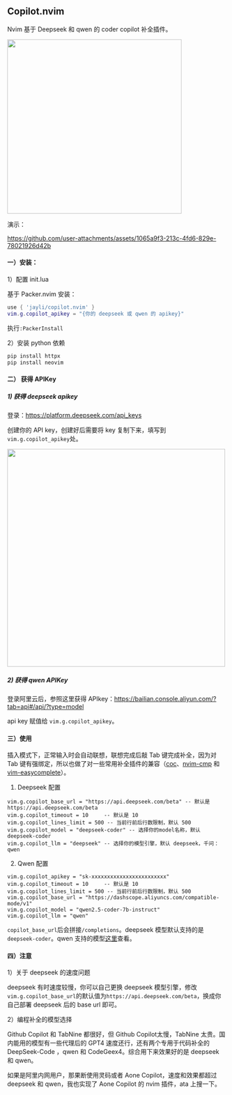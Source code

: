 ## Copilot.nvim

Nvim 基于 Deepseek 和 qwen 的 coder copilot 补全插件。

<img src="https://github.com/user-attachments/assets/37a4ab70-beff-4229-bee8-9aacd26d207f" width=400 />

演示：

https://github.com/user-attachments/assets/1065a9f3-213c-4fd6-829e-78021926d42b

#### 一）安装：

1）配置 init.lua

基于 Packer.nvim 安装：

```lua
use { 'jayli/copilot.nvim' }
vim.g.copilot_apikey = "{你的 deepseek 或 qwen 的 apikey}"
```

执行`:PackerInstall`

2）安装 python 依赖

```bash
pip install httpx
pip install neovim
```

#### 二） 获得 APIKey

##### 1) 获得 deepseek apikey

登录：<https://platform.deepseek.com/api_keys>

创建你的 API key，创建好后需要将 key 复制下来，填写到`vim.g.copilot_apikey`处。

<img src="https://github.com/user-attachments/assets/3333d2c8-5156-43f9-89db-006e186d73fc" width=500 />

##### 2) 获得 qwen APIKey

登录阿里云后，参照这里获得 APIkey：<https://bailian.console.aliyun.com/?tab=api#/api/?type=model>

api key 赋值给 `vim.g.copilot_apikey`。

#### 三）使用

插入模式下，正常输入时会自动联想，联想完成后敲 Tab 键完成补全，因为对 Tab 键有强绑定，所以也做了对一些常用补全插件的兼容（[coc](https://github.com/neoclide/coc.nvim)、[nvim-cmp](https://github.com/hrsh7th/nvim-cmp) 和 [vim-easycomplete](https://github.com/jayli/vim-easycomplete)）。

1) Deepseek 配置

```
vim.g.copilot_base_url = "https://api.deepseek.com/beta" -- 默认是 https://api.deepseek.com/beta
vim.g.copilot_timeout = 10     -- 默认是 10
vim.g.copilot_lines_limit = 500 -- 当前行前后行数限制，默认 500
vim.g.copilot_model = "deepseek-coder" -- 选择你的model名称，默认deepseek-coder
vim.g.copilot_llm = "deepseek" -- 选择你的模型引擎，默认 deepseek，千问：qwen
```

2) Qwen 配置

```
vim.g.copilot_apikey = "sk-xxxxxxxxxxxxxxxxxxxxxxxx"
vim.g.copilot_timeout = 10     -- 默认是 10
vim.g.copilot_lines_limit = 500 -- 当前行前后行数限制，默认 500
vim.g.copilot_base_url = "https://dashscope.aliyuncs.com/compatible-mode/v1"
vim.g.copilot_model = "qwen2.5-coder-7b-instruct"
vim.g.copilot_llm = "qwen"
```

`copilot_base_url`后会拼接`/completions`。deepseek 模型默认支持的是`deepseek-coder`。qwen 支持的模型[这里](https://bailian.console.aliyun.com/?tab=doc#/api/?type=model&url=https%3A%2F%2Fhelp.aliyun.com%2Fdocument_detail%2F2850166.html)查看。

#### 四）注意

1）关于 deepseek 的速度问题

deepseek 有时速度较慢，你可以自己更换 deepseek 模型引擎，修改`vim.g.copilot_base_url`的默认值为`https://api.deepseek.com/beta`，换成你自己部署 deepseek 后的 base url 即可。

2）编程补全的模型选择

Github Copilot 和 TabNine 都很好，但 Github Copilot太慢，TabNine 太贵。国内能用的模型有一些代理后的 GPT4 速度还行，还有两个专用于代码补全的 DeepSeek-Code ，qwen 和 CodeGeex4。综合用下来效果好的是 deepseek 和 qwen。

如果是阿里内网用户，那果断使用灵码或者 Aone Copilot，速度和效果都超过 deepseek 和 qwen，我也实现了 Aone Copilot 的 nvim 插件，ata 上搜一下。
